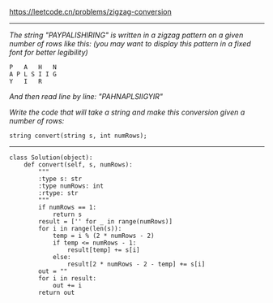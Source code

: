 https://leetcode.cn/problems/zigzag-conversion
***
*The string "PAYPALISHIRING" is written in a zigzag pattern on a given number of rows like this: (you may want to display this pattern in a fixed font for better legibility)*
```
P   A   H   N
A P L S I I G
Y   I   R
```
*And then read line by line: "PAHNAPLSIIGYIR"*

*Write the code that will take a string and make this conversion given a number of rows:*

```string convert(string s, int numRows);```
***
```
class Solution(object):
    def convert(self, s, numRows):
        """
        :type s: str
        :type numRows: int
        :rtype: str
        """
        if numRows == 1:
            return s
        result = ['' for _ in range(numRows)]
        for i in range(len(s)):
            temp = i % (2 * numRows - 2)
            if temp <= numRows - 1:
                result[temp] += s[i]
            else:
                result[2 * numRows - 2 - temp] += s[i]
        out = ""
        for i in result:
            out += i
        return out 
